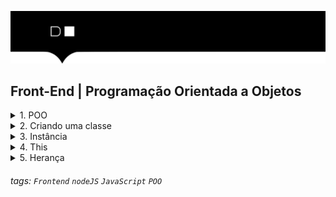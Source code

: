 ![](./hd-header.png)

## Front-End | Programação Orientada a Objetos

<details>
  <summary>1. POO</summary>
  
  ### O que é POO?
   > O paradigma de programação orientada a objetos [POO](https://pt.wikipedia.org/wiki/Programa%C3%A7%C3%A3o_orientada_a_objetos) é uma abordagem de programação que visa a construção de objetos que se relacionem entre si.

  - Classe:
    - Uma classe é um modelo de objeto que contém atributos e métodos.

  - Construtor:
    - O construtor é um método que é executado quando um objeto é criado.

  - Método:
    - Um método é uma função que pertence a uma classe.

  - Atributo:
    - Um atributo é um valor que pertence a um objeto.

  - Objeto:
    - Um objeto é uma instância de uma classe.

  - Instância:
    - Uma instância é uma cópia de um objeto.

  . This:
    - O this é uma referência para o objeto que está sendo manipulado.

  - Herança:
    - Uma classe pode herdar de outra classe.
  
</details>

<details>
  <summary>2. Criando uma classe</summary>

  EX: 
  ```js 
  class Pessoa { // Classe
    constructor(nome, idade) { //Construtor
      this.nome = nome; //Atributos
      this.idade = idade;
    }

    falar() { //Métodos
      console.log(`${this.nome} está falando...`);
    }
  }
  ```
</details>

<details>
  <summary>3. Instância</summary>

  EX: `Ìnstância`
  ```js
  const pessoa1 = new Pessoa('João', 20);
  const pessoa2 = new Pessoa('Maria', 25);

  // Acessando métodos
  pessoa1.falar();
  pessoa2.falar();

  // Acessando atributos
  console.log(pessoa1.nome);

  // Alterando atributos
  pessoa1.nome = 'José';
  pessoa1.falar();
  ```
</details>

<details>
  <summary>4. This</summary>

  EX: `this`
  ```js 
  class Pessoa { // Classe
    constructor(nome, idade) { //Construtor
      this.nome = nome; //Atributos
      this.idade = idade;
    }

    falar() { //Métodos
      console.log(`${this.nome} está falando...`); // this faz referência ao atributo da classe
    }
  }

  const nome = 'Pedro';

  const pessoa1 = new Pessoa('João', 20);
  pessoa1.falar(); // João está falando...
  ```

</details>

<details>
  <summary>5. Herança</summary>

  EX: `Herança`
  ```js  
  class Aluno extends Pessoa {
      constructor (nome, idade, matricula) {
          super(nome, idade); // Chamando o construtor da classe pai
          this.matricula = matricula;
      }

      minhaMatricula() {
          console.log(`A matrícula de ${this.nome} é ${this.matricula} está falando...`);
      }
  }

  const aluno = new Aluno('José', 29, 102030);

  aluno.minhaMatricula(); 
  ```
</details>

###### tags: `Frontend` `nodeJS` `JavaScript` `POO`
